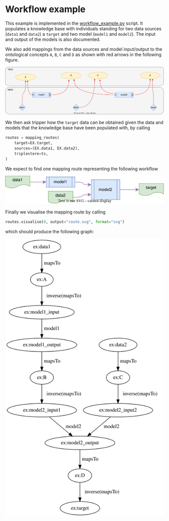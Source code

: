 Workflow example
================
This example is implemented in the [workflow_example.py](workflow_example.py) script.
It populates a knowledge base with individuals standing for two
data sources (`data1` and `data2`) a `target` and two model (`model1` and
`model2`).
The input and output of the models is also documented.

We also add mappings from the data sources and model input/output to the
ontological concepts `A`, `B`, `C` and `D` as shown with red arrows in the
following figure.

![Knowledge base](knowledge-base.svg)

We then ask tripper how the `target` data can be obtained given the data
and models that the knowledge base have been populated with, by calling

```python
routes = mapping_routes(
    target=EX.target,
    sources=(EX.data1, EX.data2),
    triplestore=ts,
)
```


We expect to find one mapping route representing the following workflow

![Workflow](workflow.svg)

Finally we visualise the mapping route by calling

```python
routes.visualise(0, output="route.svg", format="svg")
```

which should produce the following graph:

![Mapping route](route.svg)
